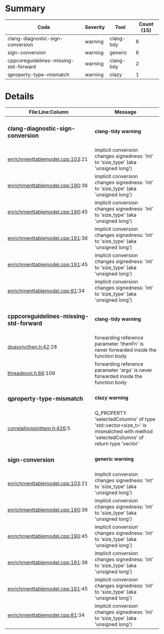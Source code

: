# Summary
| Code | Severity | Tool | Count (15) |
|---|---|---|---|
| clang-diagnostic-sign-conversion | warning | clang-tidy | 6 |
| sign-conversion | warning | generic | 6 |
| cppcoreguidelines-missing-std-forward | warning | clang-tidy | 2 |
| qproperty-type-mismatch | warning | clazy | 1 |
# Details
| File:Line:Column | Message |
|---|---|
| <h3>clang-diagnostic-sign-conversion</h3> | <h4>clang-tidy warning</h4> |
| [enrichmenttablemodel.cpp:103](https://github.com/graphia-app/graphia/blame/qqsfpm-removal/source/app/attributes/enrichmenttablemodel.cpp#L103 "source/app/attributes/enrichmenttablemodel.cpp:103"):21 | implicit conversion changes signedness: 'int' to 'size_type' (aka 'unsigned long') |
| [enrichmenttablemodel.cpp:190](https://github.com/graphia-app/graphia/blame/qqsfpm-removal/source/app/attributes/enrichmenttablemodel.cpp#L190 "source/app/attributes/enrichmenttablemodel.cpp:190"):36 | implicit conversion changes signedness: 'int' to 'size_type' (aka 'unsigned long') |
| [enrichmenttablemodel.cpp:190](https://github.com/graphia-app/graphia/blame/qqsfpm-removal/source/app/attributes/enrichmenttablemodel.cpp#L190 "source/app/attributes/enrichmenttablemodel.cpp:190"):45 | implicit conversion changes signedness: 'int' to 'size_type' (aka 'unsigned long') |
| [enrichmenttablemodel.cpp:191](https://github.com/graphia-app/graphia/blame/qqsfpm-removal/source/app/attributes/enrichmenttablemodel.cpp#L191 "source/app/attributes/enrichmenttablemodel.cpp:191"):36 | implicit conversion changes signedness: 'int' to 'size_type' (aka 'unsigned long') |
| [enrichmenttablemodel.cpp:191](https://github.com/graphia-app/graphia/blame/qqsfpm-removal/source/app/attributes/enrichmenttablemodel.cpp#L191 "source/app/attributes/enrichmenttablemodel.cpp:191"):45 | implicit conversion changes signedness: 'int' to 'size_type' (aka 'unsigned long') |
| [enrichmenttablemodel.cpp:81](https://github.com/graphia-app/graphia/blame/qqsfpm-removal/source/app/attributes/enrichmenttablemodel.cpp#L81 "source/app/attributes/enrichmenttablemodel.cpp:81"):34 | implicit conversion changes signedness: 'int' to 'size_type' (aka 'unsigned long') |
| <h3>cppcoreguidelines-missing-std-forward</h3> | <h4>clang-tidy warning</h4> |
| [doasyncthen.h:42](https://github.com/graphia-app/graphia/blame/qqsfpm-removal/source/shared/utils/doasyncthen.h#L42 "source/shared/utils/doasyncthen.h:42"):28 | forwarding reference parameter 'thenFn' is never forwarded inside the function body |
| [threadpool.h:66](https://github.com/graphia-app/graphia/blame/qqsfpm-removal/source/shared/utils/threadpool.h#L66 "source/shared/utils/threadpool.h:66"):109 | forwarding reference parameter 'args' is never forwarded inside the function body |
| <h3>qproperty-type-mismatch</h3> | <h4>clazy warning</h4> |
| [correlationplotitem.h:426](https://github.com/graphia-app/graphia/blame/qqsfpm-removal/source/plugins/correlation/correlationplotitem.h#L426 "source/plugins/correlation/correlationplotitem.h:426"):5 | Q_PROPERTY 'selectedColumns' of type 'std::vector<size_t>' is mismatched with method 'selectedColumns' of return type 'vector<unsignedlong>' |
| <h3>sign-conversion</h3> | <h4>generic warning</h4> |
| [enrichmenttablemodel.cpp:103](https://github.com/graphia-app/graphia/blame/qqsfpm-removal/source/app/attributes/enrichmenttablemodel.cpp#L103 "source/app/attributes/enrichmenttablemodel.cpp:103"):21 | implicit conversion changes signedness: 'int' to 'size_type' (aka 'unsigned long') |
| [enrichmenttablemodel.cpp:190](https://github.com/graphia-app/graphia/blame/qqsfpm-removal/source/app/attributes/enrichmenttablemodel.cpp#L190 "source/app/attributes/enrichmenttablemodel.cpp:190"):36 | implicit conversion changes signedness: 'int' to 'size_type' (aka 'unsigned long') |
| [enrichmenttablemodel.cpp:190](https://github.com/graphia-app/graphia/blame/qqsfpm-removal/source/app/attributes/enrichmenttablemodel.cpp#L190 "source/app/attributes/enrichmenttablemodel.cpp:190"):45 | implicit conversion changes signedness: 'int' to 'size_type' (aka 'unsigned long') |
| [enrichmenttablemodel.cpp:191](https://github.com/graphia-app/graphia/blame/qqsfpm-removal/source/app/attributes/enrichmenttablemodel.cpp#L191 "source/app/attributes/enrichmenttablemodel.cpp:191"):36 | implicit conversion changes signedness: 'int' to 'size_type' (aka 'unsigned long') |
| [enrichmenttablemodel.cpp:191](https://github.com/graphia-app/graphia/blame/qqsfpm-removal/source/app/attributes/enrichmenttablemodel.cpp#L191 "source/app/attributes/enrichmenttablemodel.cpp:191"):45 | implicit conversion changes signedness: 'int' to 'size_type' (aka 'unsigned long') |
| [enrichmenttablemodel.cpp:81](https://github.com/graphia-app/graphia/blame/qqsfpm-removal/source/app/attributes/enrichmenttablemodel.cpp#L81 "source/app/attributes/enrichmenttablemodel.cpp:81"):34 | implicit conversion changes signedness: 'int' to 'size_type' (aka 'unsigned long') |
